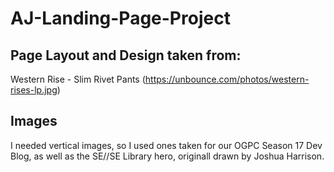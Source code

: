 # AJ-Landing-Page-Project
## Page Layout and Design taken from:
Western Rise - Slim Rivet Pants (https://unbounce.com/photos/western-rises-lp.jpg)
## Images
I needed vertical images, so I used ones taken for our OGPC Season 17 Dev Blog, as well as the SE/\/SE Library hero, originall drawn by Joshua Harrison.